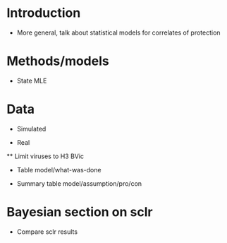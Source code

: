 # Introduction

* More general, talk about statistical models for correlates of protection

# Methods/models

* State MLE

# Data

* Simulated

* Real

** Limit viruses to H3 BVic

* Table model/what-was-done

* Summary table model/assumption/pro/con

# Bayesian section on sclr

* Compare sclr results
